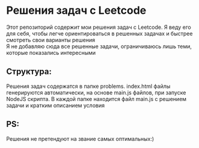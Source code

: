 # Решения задач с Leetcode
Этот репозиторий содержит мои решения задач с Leetcode. Я веду его для себя, чтобы легче ориентироваться в решенных задачах и быстрее смотреть свои варианты решения  
Я не добавляю сюда все решенные задачи, ограничиваюсь лишь теми, которые показались интересными

## Структура:
Решения задач содержатся в папке problems. index.html файлы генерируются автоматически, на основе main.js файлов, при запуске NodeJS скрипта. В каждой папке находится файл main.js с решением задачи и кратким описанием условия

## PS:
Решения не претендуют на звание самых оптимальных:)
